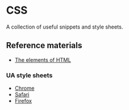 # CSS

A collection of useful snippets and style sheets.

## Reference materials

- [The elements of HTML](https://html.spec.whatwg.org/multipage/#toc-semantics)

### UA style sheets

- [Chrome](https://chromium.googlesource.com/chromium/src/+/refs/heads/main/third_party/blink/renderer/core/html/resources/html.css)
- [Safari](https://github.com/WebKit/WebKit/blob/main/Source/WebCore/css/html.css)
- [Firefox](https://searchfox.org/mozilla-central/source/layout/style/res/html.css)
